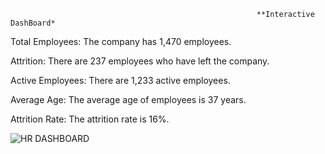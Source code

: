                                                            **Interactive DashBoard*
Total Employees: The company has 1,470 employees.

Attrition: There are 237 employees who have left the company.

Active Employees: There are 1,233 active employees.

Average Age: The average age of employees is 37 years.

Attrition Rate: The attrition rate is 16%.

![HR DASHBOARD](https://github.com/user-attachments/assets/9608acec-4355-484a-865e-4d1f3159eecf)


